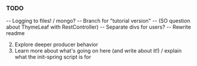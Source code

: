 ### TODO
 -- Logging to files! / mongo?
 -- Branch for "tutorial version"
     -- (SO question about ThymeLeaf with RestController)
 -- Separate divs for users?
 -- Rewrite readme

2. Explore deeper producer behavior
3. Learn more about what's going on here (and write about it!) / explain what the init-spring script is for
